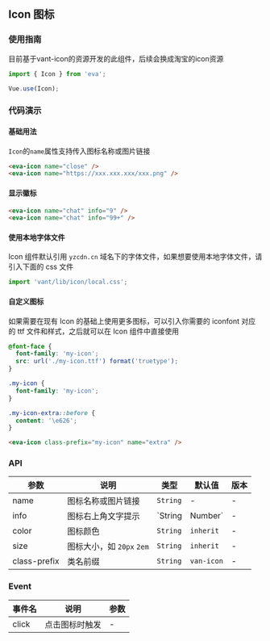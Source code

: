 <!--
 * @Description: In User Settings Edit
 * @Author: your name
 * @Date: 2019-08-15 17:03:39
 * @LastEditTime: 2019-09-03 14:04:17
 * @LastEditors: Please set LastEditors
 -->
## Icon 图标

### 使用指南
目前基于vant-icon的资源开发的此组件，后续会换成淘宝的icon资源
``` javascript
import { Icon } from 'eva';

Vue.use(Icon);
```

### 代码演示

#### 基础用法

`Icon`的`name`属性支持传入图标名称或图片链接

```html
<eva-icon name="close" />
<eva-icon name="https://xxx.xxx.xxx/xxx.png" />
```

#### 显示徽标

```html
<eva-icon name="chat" info="9" />
<eva-icon name="chat" info="99+" />
```

#### 使用本地字体文件

Icon 组件默认引用 `yzcdn.cn` 域名下的字体文件，如果想要使用本地字体文件，请引入下面的 css 文件

```js
import 'vant/lib/icon/local.css';
```

#### 自定义图标

如果需要在现有 Icon 的基础上使用更多图标，可以引入你需要的 iconfont 对应的 ttf 文件和样式，之后就可以在 Icon 组件中直接使用

```css
@font-face {
  font-family: 'my-icon';
  src: url('./my-icon.ttf') format('truetype');
}

.my-icon {
  font-family: 'my-icon';
}

.my-icon-extra::before {
  content: '\e626';
}
```

```html
<eva-icon class-prefix="my-icon" name="extra" />
```

### API

| 参数 | 说明 | 类型 | 默认值 | 版本 |
|------|------|------|------|------|
| name | 图标名称或图片链接 | `String` | - | - |
| info | 图标右上角文字提示 | `String | Number` | - | - |
| color | 图标颜色 | `String` | `inherit` | - |
| size | 图标大小，如 `20px` `2em` | `String` | `inherit` | - |
| class-prefix | 类名前缀 | `String` | `van-icon` | - |

### Event

| 事件名 | 说明 | 参数 |
|------|------|------|
| click | 点击图标时触发 | - |

